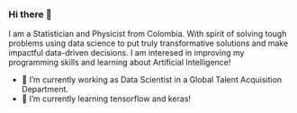 ### Hi there 👋
I am a Statistician and Physicist from Colombia. With spirit of solving tough problems using data science to put truly transformative solutions and make impactful data-driven decisions. I am interesed in improving my programming skills and learning about Artificial Intelligence! 

- 🔭 I’m currently working as Data Scientist in a Global Talent Acquisition Department.
- 🌱 I’m currently learning tensorflow and keras!
<!--
**anmarphy/anmarphy** is a ✨ _special_ ✨ repository because its `README.md` (this file) appears on your GitHub profile.

Here are some ideas to get you started:


- 👯 I’m looking to collaborate on ...
- 🤔 I’m looking for help with ...
- 💬 Ask me about ...
- 📫 How to reach me: ...
- 😄 Pronouns: ...
- ⚡ Fun fact: ...
-->
